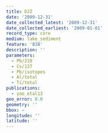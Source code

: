 ```yaml
---
title: DJZ
date: '2009-12-31'
date_collected_latest: '2009-12-31'
date_collected_earliest: '2009-01-01'
record_type: core
medium: lake_sediment
feature: '838'
description: ''
parameters:
  - Pb/210
  - Cs/137
  - Pb/isotopes
  - Al/total
  - Ti/total
publications:
  - yao_etal13
geo_error: 0.0
geometry: ''
bbox: ~
longitude: ''
latitude: ''
---
```

